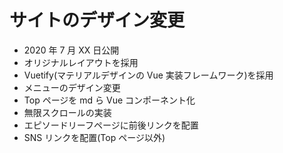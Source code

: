 # サイトのデザイン変更

- 2020 年 7 月 XX 日公開
- オリジナルレイアウトを採用
- Vuetify(マテリアルデザインの Vue 実装フレームワーク)を採用
- メニューのデザイン変更
- Top ページを md ら Vue コンポーネント化
- 無限スクロールの実装
- エピソードリーフページに前後リンクを配置
- SNS リンクを配置(Top ページ以外)
